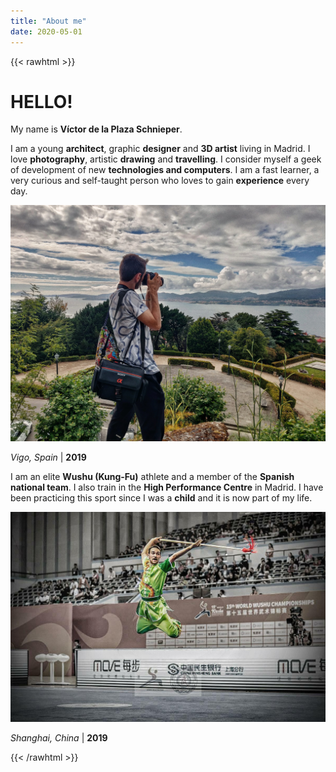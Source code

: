 ```yaml
---
title: "About me"
date: 2020-05-01
---
```

   
{{< rawhtml >}}
<html>
<head>
  <link rel="stylesheet" href="css/styles.css">
</head>

<body>
<h1>HELLO!</h1>
<p>My name is <b>Víctor de la Plaza Schnieper</b>.</p>

<p>I am a young <b>architect</b>, graphic <b>designer</b> and <b>3D artist</b> living in Madrid. I love <b>photography</b>, artistic <b>drawing</b> and <b>travelling</b>. I consider myself a geek of development of new <b>technologies and computers</b>.  I am a fast learner, a very curious and self-taught person who loves to gain <b>experience</b> every day. </p>

<div class="test1">
    <a target="_blank" href="images/photo02.jpg">
        <img src="images/photo02.jpg">
    </a>
    <p><em>Vigo, Spain</em> | <b>2019</b></p>
</div>

<p>I am an elite <b>Wushu (Kung-Fu)</b> athlete and a member of the <b>Spanish national team</b>. I also train in the <b>High Performance Centre</b> in Madrid. I have been practicing this sport since I was a <b>child</b> and it is now part of my life.</p>

<div class="test1">
    <a target="_blank" href="images/wushu02.jpg">
        <img src="images/wushu02.jpg">
    </a>
    <p><em>Shanghai, China</em> | <b>2019</b></p>
</div>

</body>
</html>

{{< /rawhtml >}}
